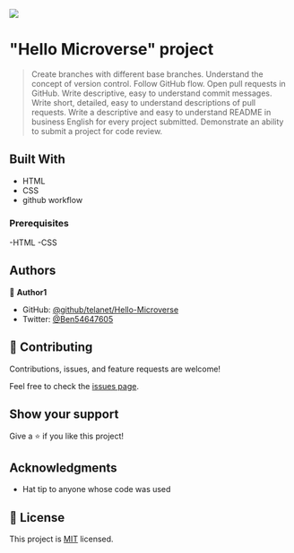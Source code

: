 ![](https://img.shields.io/badge/Microverse-blueviolet)

# "Hello Microverse" project

> Create branches with different base branches.
Understand the concept of version control.
Follow GitHub flow.
Open pull requests in GitHub.
Write descriptive, easy to understand commit messages.
Write short, detailed, easy to understand descriptions of pull requests.
Write a descriptive and easy to understand README in business English for every project submitted.
Demonstrate an ability to submit a project for code review.

## Built With

- HTML
- CSS
- github workflow

### Prerequisites
-HTML
-CSS

## Authors

👤 **Author1**

- GitHub: [@github/telanet/Hello-Microverse](https://github.com/githubhandle)
- Twitter: [@Ben54647605](https://twitter.com/twitterhandle)

## 🤝 Contributing

Contributions, issues, and feature requests are welcome!

Feel free to check the [issues page](../../issues/).

## Show your support

Give a ⭐️ if you like this project!

## Acknowledgments

- Hat tip to anyone whose code was used

## 📝 License

This project is [MIT](./MIT.md) licensed.